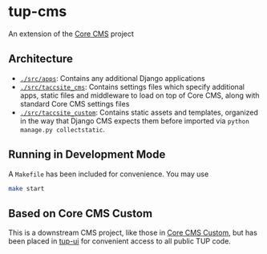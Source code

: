 # tup-cms

An extension of the [Core CMS](https://github.com/TACC/Core-CMS) project

## Architecture

- [`./src/apps`](./src/apps/): Contains any additional Django applications
- [`./src/taccsite_cms`](./src/taccsite_cms/): Contains settings files which specify additional apps, static files and middleware to load on top of Core CMS, along with standard Core CMS settings files
- [`./src/taccsite_custom`](./src/taccsite_custom/): Contains static assets and templates, organized in the way that Django CMS expects them before imported via `python manage.py collectstatic`.

## Running in Development Mode

A `Makefile` has been included for convenience. You may use

```bash
make start
```

##  Based on Core CMS Custom

This is a downstream CMS project, like those in [Core CMS Custom](https://github.com/tacc/core-cms-custom), but has been placed in [tup-ui](https://github.com/tacc/tup-ui) for convenient access to all public TUP code.
